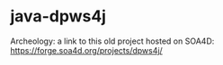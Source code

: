 # java-dpws4j
Archeology: a link to this old project hosted on SOA4D: https://forge.soa4d.org/projects/dpws4j/
